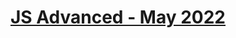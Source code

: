# <p align="center"><a href="https://softuni.bg/trainings/3707/js-advanced-may-2022"> JS Advanced - May 2022 <a/><p>
  
